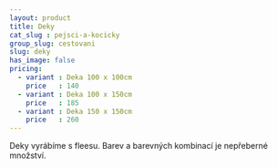 ```yaml
---
layout: product
title: Deky
cat_slug : pejsci-a-kocicky
group_slug: cestovani
slug: deky
has_image: false
pricing:
  - variant : Deka 100 x 100cm
    price   : 140
  - variant : Deka 100 x 150cm
    price   : 185
  - variant : Deka 150 x 150cm
    price   : 260
---
```


Deky vyrábíme s fleesu. Barev a barevných kombinací je nepřeberné množství.

